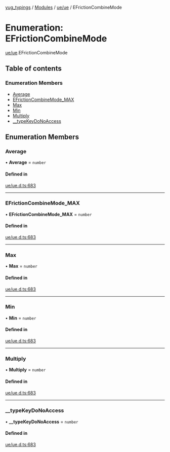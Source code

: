 [yug_typings](../README.md) / [Modules](../modules.md) / [ue/ue](../modules/ue_ue.md) / EFrictionCombineMode

# Enumeration: EFrictionCombineMode

[ue/ue](../modules/ue_ue.md).EFrictionCombineMode

## Table of contents

### Enumeration Members

- [Average](ue_ue.EFrictionCombineMode.md#average)
- [EFrictionCombineMode\_MAX](ue_ue.EFrictionCombineMode.md#efrictioncombinemode_max)
- [Max](ue_ue.EFrictionCombineMode.md#max)
- [Min](ue_ue.EFrictionCombineMode.md#min)
- [Multiply](ue_ue.EFrictionCombineMode.md#multiply)
- [\_\_typeKeyDoNoAccess](ue_ue.EFrictionCombineMode.md#__typekeydonoaccess)

## Enumeration Members

### Average

• **Average** = `number`

#### Defined in

[ue/ue.d.ts:683](https://github.com/YugMetaverse/yug_typings/blob/25cad34/ue/ue.d.ts#L683)

___

### EFrictionCombineMode\_MAX

• **EFrictionCombineMode\_MAX** = `number`

#### Defined in

[ue/ue.d.ts:683](https://github.com/YugMetaverse/yug_typings/blob/25cad34/ue/ue.d.ts#L683)

___

### Max

• **Max** = `number`

#### Defined in

[ue/ue.d.ts:683](https://github.com/YugMetaverse/yug_typings/blob/25cad34/ue/ue.d.ts#L683)

___

### Min

• **Min** = `number`

#### Defined in

[ue/ue.d.ts:683](https://github.com/YugMetaverse/yug_typings/blob/25cad34/ue/ue.d.ts#L683)

___

### Multiply

• **Multiply** = `number`

#### Defined in

[ue/ue.d.ts:683](https://github.com/YugMetaverse/yug_typings/blob/25cad34/ue/ue.d.ts#L683)

___

### \_\_typeKeyDoNoAccess

• **\_\_typeKeyDoNoAccess** = `number`

#### Defined in

[ue/ue.d.ts:683](https://github.com/YugMetaverse/yug_typings/blob/25cad34/ue/ue.d.ts#L683)
